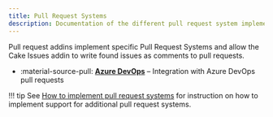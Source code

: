 ```yaml
---
title: Pull Request Systems
description: Documentation of the different pull request system implementations.
---
```


Pull request addins implement specific Pull Request Systems and allow the
Cake Issues addin to write found issues as comments to pull requests.

<div class="grid cards" markdown>

- :material-source-pull: __[Azure DevOps]__ – Integration with Azure DevOps pull requests

</div>

[Azure DevOps]: azure-devops/index.md

!!! tip
    See [How to implement pull request systems] for instruction on how to implement support for
    additional pull request systems.

[How to implement pull request systems]: ../extending/pull-request-system/overview.md

